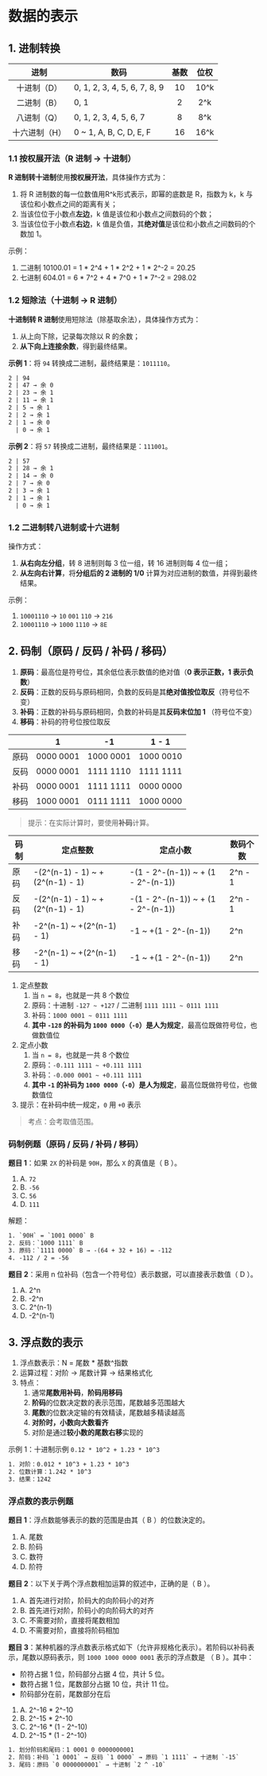 # 数据的表示

## 1. 进制转换

|     进制      | 数码                         | 基数  | 位权  |
| :-----------: | ---------------------------- | :---: | :---: |
|  十进制（D）  | 0, 1, 2, 3, 4, 5, 6, 7, 8, 9 |  10   | 10^k  |
|  二进制（B）  | 0, 1                         |   2   |  2^k  |
|  八进制（Q）  | 0, 1, 2, 3, 4, 5, 6, 7       |   8   |  8^k  |
| 十六进制（H） | 0 ~ 1, A, B, C, D, E, F      |  16   | 16^k  |

### 1.1 按权展开法（R 进制 → 十进制）

**R 进制转十进制**使用**按权展开法**，具体操作方式为：

1. 将 R 进制数的每一位数值用R^k形式表示，即幂的底数是 R，指数为 k，k
与该位和小数点之间的距离有关；
2. 当该位位于小数点**左边**，k 值是该位和小数点之间数码的个数；
3. 当该位位于小数点**右边**，k 值是负值，其**绝对值**是该位和小数点之间数码的个数加 1。

示例：

1. 二进制 10100.01 = 1 \* 2^4 + 1 \* 2^2 + 1 \* 2^-2 = 20.25
2. 七进制 604.01 = 6 \* 7^2 + 4 \* 7^0 + 1 \* 7^-2 = 298.02

### 1.2 短除法（十进制 → R 进制）

**十进制转 R 进制**使用短除法（除基取余法），具体操作方式为：

1. 从上向下除，记录每次除以 R 的余数；
2. **从下向上连接余数**，得到最终结果。

**示例 1**：将 `94` 转换成二进制，最终结果是：`1011110`。

```txt
2 | 94
2 | 47 → 余 0
2 | 23 → 余 1
2 | 11 → 余 1
2 | 5 → 余 1
2 | 2 → 余 1
2 | 1 → 余 0
  | 0 → 余 1
```

**示例 2**：将 `57` 转换成二进制，最终结果是：`111001`。

```txt
2 | 57
2 | 28 → 余 1
2 | 14 → 余 0
2 | 7 → 余 0
2 | 3 → 余 1
2 | 1 → 余 1
  | 0 → 余 1
```

### 1.2 二进制转八进制或十六进制

操作方式：

1. **从右向左分组**，转 8 进制则每 3 位一组，转 16 进制则每 4 位一组；
2. **从左向右计算**，将**分组后的 2 进制的 1/0** 计算为对应进制的数值，并得到最终结果。

示例：

1. `10001110` → `10` `001` `110` → `216`
2. `10001110` → `1000` `1110` → `8E`

## 2. 码制（原码 / 反码 / 补码 / 移码）

1. **原码**：最高位是符号位，其余低位表示数值的绝对值（**0 表示正数，1 表示负数**）
2. **反码**：正数的反码与原码相同，负数的反码是其**绝对值按位取反**（符号位不变）
3. **补码**：正数的补码与原码相同，负数的补码是其**反码末位加 1** （符号位不变）
4. **移码**：补码的符号位按位取反

|      |     1     |    -1     |   1 - 1   |
| ---- | :-------: | :-------: | :-------: |
| 原码 | 0000 0001 | 1000 0001 | 1000 0010 |
| 反码 | 0000 0001 | 1111 1110 | 1111 1111 |
| 补码 | 0000 0001 | 1111 1111 | 0000 0000 |
| 移码 | 1000 0001 | 0111 1111 | 1000 0000 |

> 提示：在实际计算时，要使用**补码**计算。

| 码制 | 定点整数                        | 定点小数                           | 数码个数 |
| ---- | ------------------------------- | ---------------------------------- | -------- |
| 原码 | -(2^(n-1) - 1) ~ +(2^(n-1) - 1) | -(1 - 2^-(n-1)) ~ + (1 - 2^-(n-1)) | 2^n - 1  |
| 反码 | -(2^(n-1) - 1) ~ +(2^(n-1) - 1) | -(1 - 2^-(n-1)) ~ + (1 - 2^-(n-1)) | 2^n - 1  |
| 补码 | -2^(n-1) ~ +(2^(n-1) - 1)       | -1 ~ +(1 - 2^-(n-1))               | 2^n      |
| 移码 | -2^(n-1) ~ +(2^(n-1) - 1)       | -1 ~ +(1 - 2^-(n-1))               | 2^n      |

1. 定点整数
   1. 当 `n = 8`，也就是一共 8 个数位
   2. 原码：十进制 `-127 ~ +127` / 二进制 `1111 1111 ~ 0111 1111`
   3. 补码：`1000 0001 ~ 0111 1111`
   4. **其中 `-128` 的补码为 `1000 0000`（`-0`）是人为规定**，最高位既做符号位，也做数值位
2. 定点小数
   1. 当 `n = 8`，也就是一共 8 个数位
   2. 原码：`-0.111 1111 ~ +0.111 1111`
   3. 补码：`-0.000 0001 ~ +0.111 1111`
   4. **其中 `-1` 的补码为 `1000 0000`（`-0`）是人为规定**，最高位既做符号位，也做数值位
3. 提示：在补码中统一规定，`0` 用 `+0` 表示

> 考点：会考取值范围。

### 码制例题（原码 / 反码 / 补码 / 移码）

**题目 1**：如果 `2X` 的补码是 `90H`，那么 `X` 的真值是（ B ）。

1. A. `72`
2. B. `-56`
3. C. `56`
4. D. `111`

解题：

```txt
1. `90H` = `1001 0000` B
2. 反码：`1000 1111` B
3. 原码：`1111 0000` B → -(64 + 32 + 16) = -112
4. -112 / 2 = -56
```

**题目 2**：采用 n 位补码（包含一个符号位）表示数据，可以直接表示数值（ D ）。

1. A. 2^n
2. B. -2^n
3. C. 2^(n-1)
4. D. -2^(n-1)

## 3. 浮点数的表示

1. 浮点数表示：N = 尾数 \* 基数^指数
2. 运算过程：对阶 → 尾数计算 → 结果格式化
3. 特点：
   1. 通常**尾数用补码**，**阶码用移码**
   2. **阶码**的位数决定数的表示范围，尾数越多范围越大
   3. **尾数**的位数决定输的有效精读，尾数越多精读越高
   4. **对阶时，小数向大数看齐**
   5. 对阶是通过**较小数的尾数右移**实现的

示例 1：十进制示例 `0.12 * 10^2 + 1.23 * 10^3`

```txt
1. 对阶：0.012 * 10^3 + 1.23 * 10^3
2. 位数计算：1.242 * 10^3
3. 结果：1242
```

### 浮点数的表示例题

**题目 1**：浮点数能够表示的数的范围是由其（ B ）的位数決定的。

1. A. 尾数
2. B. 阶码
3. C. 数符
4. D. 阶符

**题目 2**：以下关于两个浮点数相加运算的叙述中，正确的是（ B ）。

1. A. 首先进行对阶，阶码大的向阶码小的对齐
2. B. 首先进行对阶，阶码小的向阶码大的对齐
3. C. 不需要对阶，直接将尾数相加
4. D. 不需要对阶，直接将阶码相加

**题目 3**：某种机器的浮点数表示格式如下（允许非规格化表示）。若阶码以补码表示，尾数以原码表示，则 `1000 1000 0000 0001` 表示的浮点数是 （ B ）。其中：

- 阶符占据 1 位，阶码部分占据 4 位，共计 5 位。
- 数符占据 1 位，尾数部分占据 10 位，共计 11 位。
- 阶码部分在前，尾数部分在后

1. A. 2^-16 \* 2^-10
2. B. 2^-15 \* 2^-10
3. C. 2^-16 \* (1 - 2^-10)
4. D. 2^-15 \* (1 - 2^-10)

```txt
1. 划分阶码和尾码：1 0001 0 0000000001
2. 阶码：补码 `1 0001` → 反码 `1 0000` → 原码 `1 1111` → 十进制 `-15`
3. 尾码：原码 `0 0000000001` → 十进制 `2 ^ -10`
```
